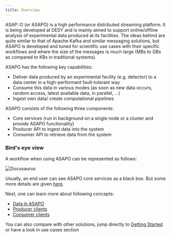 ```yaml
---
title: Overview
---
```




ASAP::O (or ASAPO) is a high performance distributed streaming platform. It is being developed at DESY and is mainly aimed to support online/offline analysis of experimental data produced at its facilities. The ideas behind are quite similar to that of Apache Kafka and similar messaging solutions, but ASAPO is developed and tuned for scientific use cases with their specific workflows and where the size of the messages is much large (MBs to GBs as compared to KBs in traditional systems).



ASAPO has the following key capabilities:

- Deliver data produced by an experimental facility (e.g. detector) to a data center in a high-performant fault-tolerant way
- Consume this data in various modes (as soon as new data occurs, random access, latest available data, in parallel, ...)
- Ingest own data/ create computational pipelines


ASAPO consists of the following three components:

- Core services (run in background on a single node or a cluster and provide ASAPO functionality)
- Producer API to ingest data into the system
- Consumer API to retrieve data from the system

### Bird's eye view

A workflow when using ASAPO can be represented as follows:

![Docusaurus](/img/asapo_bird_eye.png)
        

Usually, an end user can see ASAPO core services as a black box. But some more details are given [here](core-architecture).

Next, one can learn more about following concepts:

- [Data in ASAPO](data-in-asapo)
- [Producer clients](producer-clients)
- [Consumer clients](consumer-clients)

You can also compare with other solutions, jump directly to [Getting Started](getting-started.mdx) or have a look in use cases section

